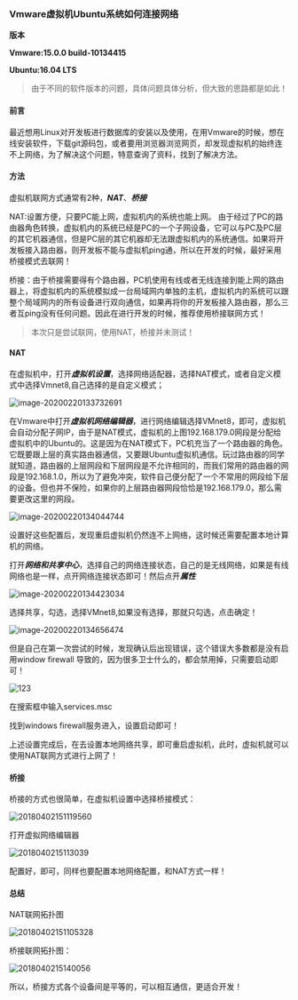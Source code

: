 ### Vmware虚拟机Ubuntu系统如何连接网络

**版本**

**Vmware:15.0.0 build-10134415**

**Ubuntu:16.04 LTS**

> 由于不同的软件版本的问题，具体问题具体分析，但大致的思路都是如此！

#### 前言

最近想用Linux对开发板进行数据库的安装以及使用，在用Vmware的时候，想在线安装软件，下载git源码包，或者要用浏览器浏览网页，却发现虚拟机的始终连不上网络，为了解决这个问题，特意查询了资料，找到了解决方法。

#### 方法

虚拟机联网方式通常有2种，***NAT***、***桥接***

NAT:设置方便，只要PC能上网，虚拟机内的系统也能上网。
由于经过了PC的路由器角色转换，虚拟机内的系统已经是PC的一个子网设备，它可以与PC及PC层的其它机器通信，但是PC层的其它机器却无法跟虚拟机内的系统通信。如果将开发板接入路由器，则开发板不能与虚拟机ping通，所以在开发的时候，最好采用桥接模式去联网！

桥接：由于桥接需要得有个路由器，PC机使用有线或者无线连接到能上网的路由器上，将虚拟机内的系统模拟成一台局域网内单独的主机，虚拟机内的系统可以跟整个局域网内的所有设备进行双向通信，如果再将你的开发板接入路由器，那么三者互ping没有任何问题。因此在进行开发的时候，推荐使用桥接联网方式！

> 本次只是尝试联网，使用NAT，桥接并未测试！

#### NAT

在虚拟机中，打开***虚拟机设置***，选择网络适配器，选择NAT模式，或者自定义模式中选择Vmnet8,自己选择的是自定义模式；

![image-20200220133732691](C:\Users\Administrator\AppData\Roaming\Typora\typora-user-images\image-20200220133732691.png)

在Vmware中打开***虚拟机网络编辑器***，进行网络编辑选择VMnet8，即可，虚拟机会自动分配子网IP，由于是NAT模式，虚拟机的上图192.168.179.0网段是分配给虚拟机中的Ubuntu的。这是因为在NAT模式下，PC机充当了一个路由器的角色。它既要跟上层的真实路由器通信，又要跟Ubuntu虚拟机通信。玩过路由器的同学就知道，路由器的上层网段和下层网段是不允许相同的，而我们常用的路由器的网段是192.168.1.0，所以为了避免冲突，软件自己便分配了一个不常用的网段给下层的设备。但也并不保险，如果你的上层路由器网段恰恰是192.168.179.0，那么需要更改这里的网段。


![image-20200220134044744](C:\Users\Administrator\AppData\Roaming\Typora\typora-user-images\image-20200220134044744.png)

设置好这些配置后，发现重启虚拟机仍然连不上网络，这时候还需要配置本地计算机的网络。

打开***网络和共享中心***，选择自己的网络连接状态，自己的是无线网络，如果是有线网络也是一样，点开网络连接状态即可！然后点开***属性***

![image-20200220134423034](C:\Users\Administrator\AppData\Roaming\Typora\typora-user-images\image-20200220134423034.png)

选择共享，勾选，选择VMnet8,如果没有选择，那就只勾选，点击确定！

![image-20200220134656474](C:\Users\Administrator\AppData\Roaming\Typora\typora-user-images\image-20200220134656474.png)

但是自己在第一次尝试的时候，发现确认后出现错误，这个错误大多数都是没有启用window firewall 导致的，因为很多卫士什么的，都会禁用掉，只需要启动即可！

![123](C:\Users\Administrator\Desktop\123.jpg)

在搜索框中输入services.msc

找到windows firewall服务进入，设置启动即可！

上述设置完成后，在去设置本地网络共享，即可重启虚拟机，此时，虚拟机就可以使用NAT联网方式进行上网了！

#### 桥接

桥接的方式也很简单，在虚拟机设置中选择桥接模式：

![20180402151119560](C:\Users\Administrator\Desktop\20180402151119560.png)

打开虚拟网络编辑器

![2018040215113039](C:\Users\Administrator\Desktop\2018040215113039.png)

配置好，即可，同样也要配置本地网络配置，和NAT方式一样！

#### 总结

NAT联网拓扑图

![20180402151105328](C:\Users\Administrator\Desktop\20180402151105328.png)

桥接联网拓扑图：

![2018040215140056](C:\Users\Administrator\Desktop\2018040215140056.png)

所以，桥接方式各个设备间是平等的，可以相互通信，更适合开发！